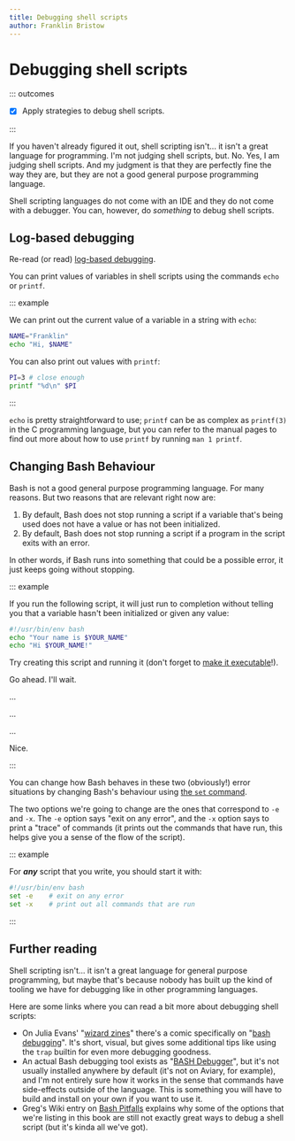 ```yaml
---
title: Debugging shell scripts
author: Franklin Bristow
---
```


Debugging shell scripts
=======================

::: outcomes

* [X] Apply strategies to debug shell scripts.

:::

If you haven't already figured it out, shell scripting isn't... it isn't a great
language for programming. I'm not judging shell scripts, but. No. Yes, I am
judging shell scripts. And my judgment is that they are perfectly fine the way
they are, but they are not a good general purpose programming language.

Shell scripting languages do not come with an IDE and they do not come with a
debugger. You can, however, do *something* to debug shell scripts.

Log-based debugging
-------------------

Re-read (or read) [log-based debugging].

You can print values of variables in shell scripts using the commands `echo` or
`printf`.

::: example

We can print out the current value of a variable in a string with `echo`:

```bash
NAME="Franklin"
echo "Hi, $NAME"
```

You can also print out values with `printf`:

```bash
PI=3 # close enough
printf "%d\n" $PI
```

:::

`echo` is pretty straightforward to use; `printf` can be as complex as
`printf(3)` in the C programming language, but you can refer to the manual pages
to find out more about how to use `printf` by running `man 1 printf`.

[log-based debugging]: https://university-of-manitoba-computer-science.github.io/tools-n-techniques/topic07/topic-3.html#log-based-debugging

Changing Bash Behaviour
-----------------------

Bash is not a good general purpose programming language. For many reasons. But
two reasons that are relevant right now are:

1. By default, Bash does not stop running a script if a variable that's being 
   used does not have a value or has not been initialized.
2. By default, Bash does not stop running a script if a program in the script
   exits with an error.

In other words, if Bash runs into something that could be a possible error, it
just keeps going without stopping.

::: example

If you run the following script, it will just run to completion without telling
you that a variable hasn't been initialized or given any value:

```bash
#!/usr/bin/env bash
echo "Your name is $YOUR_NAME"
echo "Hi $YOUR_NAME!"
```

Try creating this script and running it (don't forget to [make it executable]!).

Go ahead. I'll wait.

...

...

...

Nice.

[make it executable]: https://university-of-manitoba-computer-science.github.io/tools-n-techniques/topic05/topic-4.html

:::

You can change how Bash behaves in these two (obviously!) error situations by
changing Bash's behaviour using [the `set` command].

The two options we're going to change are the ones that correspond to `-e` and
`-x`. The `-e` option says "exit on any error", and the `-x` option says to 
print a "trace" of commands (it prints out the commands that have run, this
helps give you a sense of the flow of the script).

[the `set` command]: https://www.gnu.org/software/bash/manual/html_node/The-Set-Builtin.html

::: example

For ***any*** script that you write, you should start it with:

```bash
#!/usr/bin/env bash
set -e    # exit on any error
set -x    # print out all commands that are run
```

:::

Further reading
---------------

Shell scripting isn't... it isn't a great language for general purpose
programming, but maybe that's because nobody has built up the kind of tooling we
have for debugging like in other programming languages.

Here are some links where you can read a bit more about debugging shell scripts:

* On Julia Evans' "[wizard zines]" there's a comic specifically on "[bash
  debugging]". It's short, visual, but gives some additional tips like using the
  `trap` builtin for even more debugging goodness.
* An actual Bash debugging tool exists as "[BASH Debugger]", but it's not
  usually installed anywhere by default (it's not on Aviary, for example), and
  I'm not entirely sure how it works in the sense that commands have
  side-effects outside of the language. This is something you will have to build
  and install on your own if you want to use it.
* Greg's Wiki entry on [Bash Pitfalls] explains why some of the options that
  we're listing in this book are still not exactly great ways to debug a shell
  script (but it's kinda all we've got).

[wizard zines]: https://wizardzines.com/
[bash debugging]: https://wizardzines.com/comics/bash-debugging/
[BASH Debugger]: https://bashdb.sourceforge.net/
[Bash Pitfalls]: https://mywiki.wooledge.org/BashPitfalls#set_-euo_pipefail
